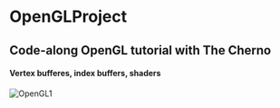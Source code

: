 # OpenGLProject

## Code-along OpenGL tutorial with The Cherno


#### Vertex bufferes, index buffers, shaders

![OpenGL1](https://user-images.githubusercontent.com/35537740/189496939-cfda80a0-5a18-4f38-9b61-fed9a7d3bbcc.gif)
